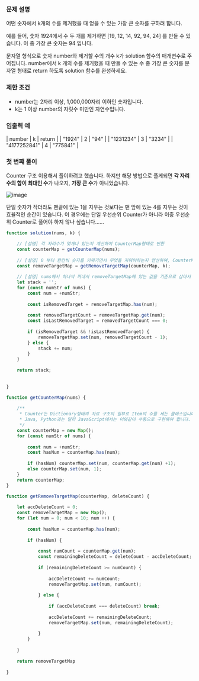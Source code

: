 ### 문제 설명

어떤 숫자에서 k개의 수를 제거했을 때 얻을 수 있는 가장 큰 숫자를 구하려 합니다.

예를 들어, 숫자 1924에서 수 두 개를 제거하면 [19, 12, 14, 92, 94, 24] 를 만들 수 있습니다. 이 중 가장 큰 숫자는 94 입니다.

문자열 형식으로 숫자 number와 제거할 수의 개수 k가 solution 함수의 매개변수로 주어집니다. number에서 k 개의 수를 제거했을 때 만들 수 있는 수 중 가장 큰 숫자를 문자열 형태로 return 하도록 solution 함수를 완성하세요.

### 제한 조건

- number는 2자리 이상, 1,000,000자리 이하인 숫자입니다.
- k는 1 이상 number의 자릿수 미만인 자연수입니다.

### 입출력 예

| number | k	| return |
| "1924"	| 2	| "94" |
| "1231234"	| 3	| "3234" |
| "4177252841" |	4	| "775841" |

### 첫 번쨰 풀이

Counter 구조 이용해서 풀이하려고 했습니다.
하지만 해당 방법으로 풀게되면 **각 자리수의 합이 최대인 수**가 나오지, **가장 큰 수**가 아니었습니다.

![image](https://user-images.githubusercontent.com/86306802/206646291-90ee99f3-6161-4c99-9c32-fa05bb5b36d6.png)

단일 숫자가 작더라도 맨끝에 있는 1을 지우는 것보다는 맨 앞에 있는 4를 지우는 것이 효율적인 순간이 있습니다.
이 경우에는 단일 우선순위 Counter가 아니라 이중 우선순위 Counter로 풀어야 하지 않나 싶습니다...... 

```javascript
function solution(nums, k) {

    // [설명] 각 자리수가 몇개나 있는지 계산하여 CounterMap형태로 반환
    const counterMap = getCounterMap(nums);
    
    // [설명] 0 부터 한칸씩 숫자를 키워가면서 무엇을 지워야하는지 연산하여, CounterMap형태로 반환
    const removeTargetMap = getRemoveTargetMap(counterMap, k);
    
    // [설명] nums에서 하나씩 꺼내서 removeTargetMap에 있는 값을 기준으로 삼아서 무시하거나, stack(string)안에 하나씩 넣고 완성
    let stack = '';
    for (const numStr of nums) {
        const num = +numStr;
        
        const isRemovedTarget = removeTargetMap.has(num);
        
        const removedTargetCount = removeTargetMap.get(num);
        const isLastRemovedTarget = removedTargetCount === 0;
        
        if (isRemovedTarget && !isLastRemovedTarget) {
            removeTargetMap.set(num, removedTargetCount - 1);
        } else {
            stack += num;
        }
    }
    
    return stack;
    
    
}

function getCounterMap(nums) {
    
    /**
     * Counter는 Dictionary형태의 자료 구조의 일부로 Item의 수를 세는 클래스입니다.
     * Java, Python과는 달리 JavaScript에서는 이와같이 수동으로 구현해야 합니다.
     */
    const counterMap = new Map();
    for (const numStr of nums) {
        
        const num = +numStr;
        const hasNum = counterMap.has(num);
        
        if (hasNum) counterMap.set(num, counterMap.get(num) +1);
        else counterMap.set(num, 1);
    }
    return counterMap;
}

function getRemoveTargetMap(counterMap, deleteCount) {
    
    let accDeleteCount = 0;
    const removeTargetMap = new Map();
    for (let num = 0; num < 10; num ++) {
        
        const hasNum = counterMap.has(num);
        
        if (hasNum) {
            
            const numCount = counterMap.get(num);
            const remainingDeleteCount = deleteCount - accDeleteCount;
            
            if (remainingDeleteCount >= numCount) {
                
                accDeleteCount += numCount;
                removeTargetMap.set(num, numCount);
                
            } else {
                
                if (accDeleteCount === deleteCount) break;
                
                accDeleteCount += remainingDeleteCount;
                removeTargetMap.set(num, remainingDeleteCount);
                
            }
        }
        
    }
    
    return removeTargetMap
    
}
```
